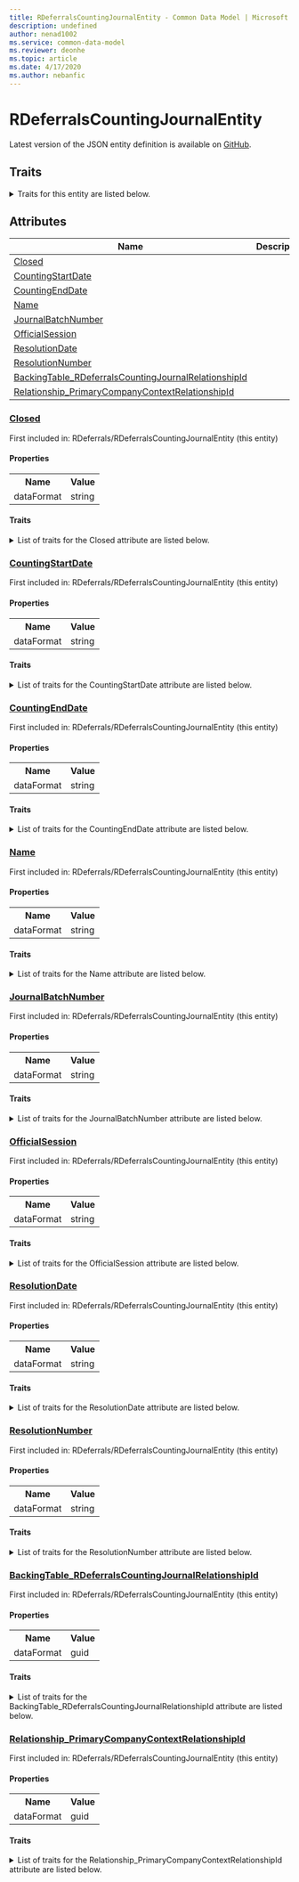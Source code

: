 ```yaml
---
title: RDeferralsCountingJournalEntity - Common Data Model | Microsoft Docs
description: undefined
author: nenad1002
ms.service: common-data-model
ms.reviewer: deonhe
ms.topic: article
ms.date: 4/17/2020
ms.author: nebanfic
---
```


# RDeferralsCountingJournalEntity

  
 Latest version of the JSON entity definition is available on <a href="https://github.com/Microsoft/CDM/tree/master/schemaDocuments/core/erp/Entities/Finance/RDeferrals/RDeferralsCountingJournalEntity.cdm.json" target="_blank">GitHub</a>.  

## Traits

<details>
<summary>Traits for this entity are listed below.  
</summary>

**is.CDM.entityVersion**  
  <table><tr><th>Parameter</th><th>Value</th><th>Data type</th><th>Explanation</th></tr><tr><td>versionNumber</td><td>"1.0.0"</td><td>string</td><td>semantic version number of the entity</td></tr></table>

**is.application.releaseVersion**  
  <table><tr><th>Parameter</th><th>Value</th><th>Data type</th><th>Explanation</th></tr><tr><td>releaseVersion</td><td>"10.0.13.0"</td><td>string</td><td>semantic version number of the application introducing this entity</td></tr></table>

</details>

## Attributes

|Name|Description|First Included in Instance|
|---|---|---|
|[Closed](#Closed)||<a href="RDeferralsCountingJournalEntity.md" target="_blank">RDeferrals/RDeferralsCountingJournalEntity</a>|
|[CountingStartDate](#CountingStartDate)||<a href="RDeferralsCountingJournalEntity.md" target="_blank">RDeferrals/RDeferralsCountingJournalEntity</a>|
|[CountingEndDate](#CountingEndDate)||<a href="RDeferralsCountingJournalEntity.md" target="_blank">RDeferrals/RDeferralsCountingJournalEntity</a>|
|[Name](#Name)||<a href="RDeferralsCountingJournalEntity.md" target="_blank">RDeferrals/RDeferralsCountingJournalEntity</a>|
|[JournalBatchNumber](#JournalBatchNumber)||<a href="RDeferralsCountingJournalEntity.md" target="_blank">RDeferrals/RDeferralsCountingJournalEntity</a>|
|[OfficialSession](#OfficialSession)||<a href="RDeferralsCountingJournalEntity.md" target="_blank">RDeferrals/RDeferralsCountingJournalEntity</a>|
|[ResolutionDate](#ResolutionDate)||<a href="RDeferralsCountingJournalEntity.md" target="_blank">RDeferrals/RDeferralsCountingJournalEntity</a>|
|[ResolutionNumber](#ResolutionNumber)||<a href="RDeferralsCountingJournalEntity.md" target="_blank">RDeferrals/RDeferralsCountingJournalEntity</a>|
|[BackingTable_RDeferralsCountingJournalRelationshipId](#BackingTable_RDeferralsCountingJournalRelationshipId)||<a href="RDeferralsCountingJournalEntity.md" target="_blank">RDeferrals/RDeferralsCountingJournalEntity</a>|
|[Relationship_PrimaryCompanyContextRelationshipId](#Relationship_PrimaryCompanyContextRelationshipId)||<a href="RDeferralsCountingJournalEntity.md" target="_blank">RDeferrals/RDeferralsCountingJournalEntity</a>|

### <a href=#Closed name="Closed">Closed</a>

First included in: RDeferrals/RDeferralsCountingJournalEntity (this entity)  

#### Properties

<table><tr><th>Name</th><th>Value</th></tr><tr><td>dataFormat</td><td>string</td></tr></table>

#### Traits

<details>
<summary>List of traits for the Closed attribute are listed below.</summary>

**is.dataFormat.character**  
**is.dataFormat.big**  
**is.dataFormat.array**  
**is.dataFormat.character**  
**is.dataFormat.array**  
</details>

### <a href=#CountingStartDate name="CountingStartDate">CountingStartDate</a>

First included in: RDeferrals/RDeferralsCountingJournalEntity (this entity)  

#### Properties

<table><tr><th>Name</th><th>Value</th></tr><tr><td>dataFormat</td><td>string</td></tr></table>

#### Traits

<details>
<summary>List of traits for the CountingStartDate attribute are listed below.</summary>

**is.dataFormat.character**  
**is.dataFormat.big**  
**is.dataFormat.array**  
**is.dataFormat.character**  
**is.dataFormat.array**  
</details>

### <a href=#CountingEndDate name="CountingEndDate">CountingEndDate</a>

First included in: RDeferrals/RDeferralsCountingJournalEntity (this entity)  

#### Properties

<table><tr><th>Name</th><th>Value</th></tr><tr><td>dataFormat</td><td>string</td></tr></table>

#### Traits

<details>
<summary>List of traits for the CountingEndDate attribute are listed below.</summary>

**is.dataFormat.character**  
**is.dataFormat.big**  
**is.dataFormat.array**  
**is.dataFormat.character**  
**is.dataFormat.array**  
</details>

### <a href=#Name name="Name">Name</a>

First included in: RDeferrals/RDeferralsCountingJournalEntity (this entity)  

#### Properties

<table><tr><th>Name</th><th>Value</th></tr><tr><td>dataFormat</td><td>string</td></tr></table>

#### Traits

<details>
<summary>List of traits for the Name attribute are listed below.</summary>

**is.dataFormat.character**  
**is.dataFormat.big**  
**is.dataFormat.array**  
**is.dataFormat.character**  
**is.dataFormat.array**  
</details>

### <a href=#JournalBatchNumber name="JournalBatchNumber">JournalBatchNumber</a>

First included in: RDeferrals/RDeferralsCountingJournalEntity (this entity)  

#### Properties

<table><tr><th>Name</th><th>Value</th></tr><tr><td>dataFormat</td><td>string</td></tr></table>

#### Traits

<details>
<summary>List of traits for the JournalBatchNumber attribute are listed below.</summary>

**is.dataFormat.character**  
**is.dataFormat.big**  
**is.dataFormat.array**  
**is.dataFormat.character**  
**is.dataFormat.array**  
</details>

### <a href=#OfficialSession name="OfficialSession">OfficialSession</a>

First included in: RDeferrals/RDeferralsCountingJournalEntity (this entity)  

#### Properties

<table><tr><th>Name</th><th>Value</th></tr><tr><td>dataFormat</td><td>string</td></tr></table>

#### Traits

<details>
<summary>List of traits for the OfficialSession attribute are listed below.</summary>

**is.dataFormat.character**  
**is.dataFormat.big**  
**is.dataFormat.array**  
**is.dataFormat.character**  
**is.dataFormat.array**  
</details>

### <a href=#ResolutionDate name="ResolutionDate">ResolutionDate</a>

First included in: RDeferrals/RDeferralsCountingJournalEntity (this entity)  

#### Properties

<table><tr><th>Name</th><th>Value</th></tr><tr><td>dataFormat</td><td>string</td></tr></table>

#### Traits

<details>
<summary>List of traits for the ResolutionDate attribute are listed below.</summary>

**is.dataFormat.character**  
**is.dataFormat.big**  
**is.dataFormat.array**  
**is.dataFormat.character**  
**is.dataFormat.array**  
</details>

### <a href=#ResolutionNumber name="ResolutionNumber">ResolutionNumber</a>

First included in: RDeferrals/RDeferralsCountingJournalEntity (this entity)  

#### Properties

<table><tr><th>Name</th><th>Value</th></tr><tr><td>dataFormat</td><td>string</td></tr></table>

#### Traits

<details>
<summary>List of traits for the ResolutionNumber attribute are listed below.</summary>

**is.dataFormat.character**  
**is.dataFormat.big**  
**is.dataFormat.array**  
**is.dataFormat.character**  
**is.dataFormat.array**  
</details>

### <a href=#BackingTable_RDeferralsCountingJournalRelationshipId name="BackingTable_RDeferralsCountingJournalRelationshipId">BackingTable_RDeferralsCountingJournalRelationshipId</a>

First included in: RDeferrals/RDeferralsCountingJournalEntity (this entity)  

#### Properties

<table><tr><th>Name</th><th>Value</th></tr><tr><td>dataFormat</td><td>guid</td></tr></table>

#### Traits

<details>
<summary>List of traits for the BackingTable_RDeferralsCountingJournalRelationshipId attribute are listed below.</summary>

**is.dataFormat.character**  
**is.dataFormat.big**  
**is.dataFormat.array**  
**is.dataFormat.guid**  
**means.identity.entityId**  
**is.linkedEntity.identifier**  
Marks the attribute(s) that hold foreign key references to a linked (used as an attribute) entity. This attribute is added to the resolved entity to enumerate the referenced entities.  <table><tr><th>Parameter</th><th>Value</th><th>Data type</th><th>Explanation</th></tr><tr><td>entityReferences</td><td><table><tr><th>entityReference</th><th>attributeReference</th></tr><tr><td><a href="../../../Tables/Finance/RDeferrals/WorksheetHeader/RDeferralsCountingJournal.md" target="_blank">/core/erp/Tables/Finance/RDeferrals/WorksheetHeader/RDeferralsCountingJournal.cdm.json/RDeferralsCountingJournal</a></td><td><a href="../../../Tables/Finance/RDeferrals/WorksheetHeader/RDeferralsCountingJournal.md#RecId" target="_blank">RecId</a></td></tr></table></td><td>entity</td><td>a reference to the constant entity holding the list of entity references</td></tr></table>

**is.dataFormat.guid**  
**is.dataFormat.character**  
**is.dataFormat.array**  
</details>

### <a href=#Relationship_PrimaryCompanyContextRelationshipId name="Relationship_PrimaryCompanyContextRelationshipId">Relationship_PrimaryCompanyContextRelationshipId</a>

First included in: RDeferrals/RDeferralsCountingJournalEntity (this entity)  

#### Properties

<table><tr><th>Name</th><th>Value</th></tr><tr><td>dataFormat</td><td>guid</td></tr></table>

#### Traits

<details>
<summary>List of traits for the Relationship_PrimaryCompanyContextRelationshipId attribute are listed below.</summary>

**is.dataFormat.character**  
**is.dataFormat.big**  
**is.dataFormat.array**  
**is.dataFormat.guid**  
**means.identity.entityId**  
**is.linkedEntity.identifier**  
Marks the attribute(s) that hold foreign key references to a linked (used as an attribute) entity. This attribute is added to the resolved entity to enumerate the referenced entities.  <table><tr><th>Parameter</th><th>Value</th><th>Data type</th><th>Explanation</th></tr><tr><td>entityReferences</td><td><table><tr><th>entityReference</th><th>attributeReference</th></tr><tr><td><a href="../../../Tables/Finance/Ledger/Main/CompanyInfo.md" target="_blank">/core/erp/Tables/Finance/Ledger/Main/CompanyInfo.cdm.json/CompanyInfo</a></td><td><a href="../../../Tables/Finance/Ledger/Main/CompanyInfo.md#RecId" target="_blank">RecId</a></td></tr></table></td><td>entity</td><td>a reference to the constant entity holding the list of entity references</td></tr></table>

**is.dataFormat.guid**  
**is.dataFormat.character**  
**is.dataFormat.array**  
</details>
